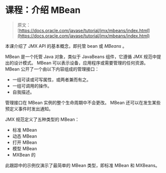 # 课程：介绍 MBean

> 原文： [https://docs.oracle.com/javase/tutorial/jmx/mbeans/index.html](https://docs.oracle.com/javase/tutorial/jmx/mbeans/index.html)

本课介绍了 JMX API 的基本概念，即托管 bean 或 _MBeans_ 。

MBean 是一个托管 Java 对象，类似于 JavaBeans 组件，它遵循 JMX 规范中提出的设计模式。 MBean 可以表示设备，应用程序或需要管理的任何资源。 MBean 公开了一个由以下内容组成的管理接口：

*   一组可读或可写属性，或两者兼而有之。
*   一组可调用的操作。
*   自我描述。

管理接口在 MBean 实例的整个生命周期中不会更改。 MBean 还可以在发生某些预定义事件时发出通知。

JMX 规范定义了五种类型的 MBean：

*   标准 MBean
*   动态 MBean
*   打开 MBean
*   模型 MBean
*   MXBean 的

此跟踪中的示例仅演示了最简单的 MBean 类型，即标准 MBean 和 MXBeans。